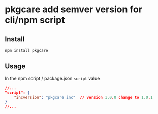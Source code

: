 # pkgcare add semver version for cli/npm script

## Install
```
npm install pkgcare
```

## Usage
In the npm script / package.json `script` value
```json
//...
"script": {
    "incversion": "pkgcare inc"  // version 1.0.0 change to 1.0.1
}
//...

```